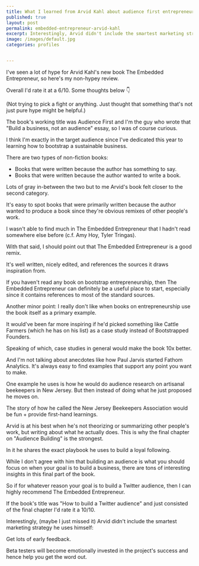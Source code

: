 ```yaml
---
title: What I learned from Arvid Kahl about audience first entrepreneurship
published: true
layout: post
permalink: embedded-entrepreneur-arvid-kahl
excerpt: Interestingly, Arvid didn't include the smartest marketing strategy he uses himself
image: /images/default.jpg
categories: profiles


---
```



I've seen a lot of hype for Arvid Kahl's new book The Embedded Entrepreneur, so here's my non-hypey review.

Overall I'd rate it at a 6/10. Some thoughts below 👇

(Not trying to pick a fight or anything. Just thought that something that's not just pure hype might be helpful.)

The book's working title was Audience First and I'm the guy who wrote that "Build a business, not an audience" essay, so I was of course curious.

I think I'm exactly in the target audience since I've dedicated this year to learning how to bootstrap a sustainable business.

There are two types of non-fiction books:

- Books that were written because the author has something to say. 
- Books that were written because the author wanted to write a book.

Lots of gray in-between the two but to me Arvid's book felt closer to the second category.

It's easy to spot books that were primarily written because the author wanted to produce a book since they're obvious remixes of other people's work. 

I wasn't able to find much in The Embedded Entrepreneur that I hadn't read somewhere else before (c.f. Amy Hoy, Tyler Tringas).

With that said, I should point out that The Embedded Entrepreneur is a good remix.

It's well written, nicely edited, and references the sources it draws inspiration from.

If you haven't read any book on bootstrap entrepreneurship, then The Embedded Entrepreneur can definitely be a useful place to start, especially since it contains references to most of the standard sources.

Another minor point: I really don't like when books on entrepreneurship use the book itself as a primary example. 

It would've been far more inspiring if he'd picked something like Cattle Farmers (which he has on his list) as a case study instead of Bootstrapped Founders.

Speaking of which, case studies in general would make the book 10x better.

And I'm not talking about anecdotes like how Paul Jarvis started Fathom Analytics. It's always easy to find examples that support any point you want to make.

One example he uses is how he would do audience research on artisanal beekeepers in New Jersey. But then instead of doing what he just proposed he moves on.

The story of how he called the New Jersey Beekeepers Association would be fun + provide first-hand learnings.

Arvid is at his best when he's not theorizing or summarizing other people's work, but writing about what he actually does. This is why the final chapter on "Audience Building" is the strongest.

In it he shares the exact playbook he uses to build a loyal following.

While I don't agree with him that building an audience is what you should focus on when your goal is to build a business, there are tons of interesting insights in this final part of the book.

So if for whatever reason your goal is to build a Twitter audience, then I can highly recommend The Embedded Entrepreneur.

If the book's title was "How to build a Twitter audience" and just consisted of the final chapter I'd rate it a 10/10.

Interestingly, (maybe I just missed it) Arvid didn't include the smartest marketing strategy he uses himself:

Get lots of early feedback. 

Beta testers will become emotionally invested in the project's success and hence help you get the word out.
